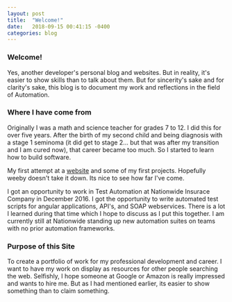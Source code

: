 ```yaml
---
layout: post
title:  "Welcome!"
date:   2018-09-15 00:41:15 -0400
categories: blog
---
```


### Welcome! ###

Yes, another developer's personal blog and websites. But in reality, it's easier to show skills than to talk about them. But for sincerity's sake and for clarity's sake, this blog is to document my work and reflections in the field of Automation.

### Where I have come from ###

Originally I was a math and science teacher for grades 7 to 12. I did this for over five years. After the birth of my second child and being diagnosis with a stage 1 seminoma (it did get to stage 2... but that was after my transition and I am cured now), that career became too much. So I started to learn how to build software.

My first attempt at a [website](https://jake-in-development.weebly.com/) and some of my first projects. Hopefully weeby doesn't take it down. Its nice to see how far I've come.

I got an opportunity to work in Test Automation at Nationwide Insurace Company in December 2016. I got the opportunity to write automated test scripts for angular applications, API's, and SOAP webservices. There is a lot I learned during that time which I hope to discuss as I put this together. I am currently still at Nationwide standing up new automation suites on teams with no prior automation frameworks.

### Purpose of this Site ###

To create a portfolio of work for my professional development and career. I want to have my work on display as resources for other people searching the web. Selfishly, I hope someone at Google or Amazon is really impressed and wants to hire me. But as I had mentioned earlier, its easier to show something than to claim something.